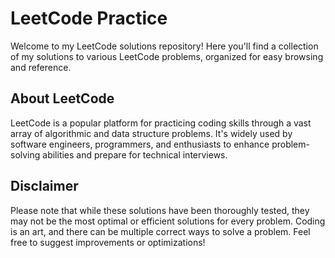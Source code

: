 # LeetCode Practice

Welcome to my LeetCode solutions repository! Here you'll find a collection of my solutions to various LeetCode problems, organized for easy browsing and reference.

## About LeetCode
LeetCode is a popular platform for practicing coding skills through a vast array of algorithmic and data structure problems. It's widely used by software engineers, programmers, and enthusiasts to enhance problem-solving abilities and prepare for technical interviews.

## Disclaimer
Please note that while these solutions have been thoroughly tested, they may not be the most optimal or efficient solutions for every problem. Coding is an art, and there can be multiple correct ways to solve a problem. Feel free to suggest improvements or optimizations!